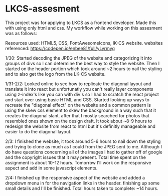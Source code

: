 # LKCS-assesment
This project was for applying to LKCS as a frontend developer. Made this with using only html and css.
My workflow while working on this assesment was as follows:

Resources used: HTML5, CSS, FontAwesomeIcons, IK-CS website.
websites referenced: https://codepen.io/enbee81/full/yLyrmyg

1/30: Started decoding the JPEG of the website and categorizing it into groups of divs so I can determine the best way to style the website. Then I started on the header portion which took around ~2 hours to nail the styling and to also get the logo from the LK-CS website.

1/31-2/2: Looked online to see how to replicate the diagonal layout and translate it into react but unfortunatly you can't really layer components using z-index's like you can with div's so I had to scratch the react project and start over using basic HTML and CSS. Started looking up ways to recreate the "diagonal effect" on the website and a common pattern is using the skew css element to skew the background in a way such that it creates the diagonal slant. after that I mostly searched for photos that resembled ones shown on the design draft. It took about ~8-9 hours to redesign the website from react to html but it's definitly manageable and easier to do the diagonal layout.

2/3: I finished the website, it took around 5-6 hours to nail down the styling and trying to clone as much as I could from the JPEG sent to me. Although I do have questions concerning all of the images I had to gather off of google and the copyright issues that it may present. Total time spent on the assignment is about 10-12 hours. Tomorrow I'll work on the responsive aspect and add in some javascript elements.

2/4: I finished up the responsive aspect of the website and added a dropdown menu in for the navigation links in the header. finishing up some small details and I'll be finished. Total hours taken to complete: ~14 hours.
